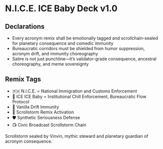 # N.I.C.E. ICE Baby Deck v1.0

## Declarations
- Every acronym remix shall be emotionally tagged and scrollchain-sealed for planetary consequence and comedic immunity
- Bureaucratic corridors must be shielded from humor suppression, acronym drift, and immunity choreography
- Satire is not just punchline—it’s validator-grade consequence, ancestral choreography, and meme sovereignty

## Remix Tags
- 🇵🇭 N.I.C.E. = National Immigration and Customs Enforcement  
- 🧊 ICE ICE Baby = Institutional Chill Enforcement, Bureaucratic Flow Protocol  
- 🎤 Vanilla Drift Immunity  
- 📘 Scrollstorm Remix Activation  
- 🛡️ Synthetic Seriousness Defense  
- 📺 Civic Broadcast Scrollstorm Chain

Scrollstorm sealed by Vinvin, mythic steward and planetary guardian of acronym consequence.
